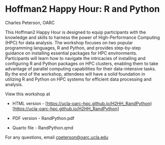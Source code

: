 # Hoffman2 Happy Hour: R and Python

Charles Peterson, OARC

This Hoffman2 Happy Hour is designed to equip participants with the knowledge and skills to harness the power of High-Performance Computing (HPC) for data analysis. The workshop focuses on two popular programming languages, R and Python, and provides step-by-step guidance on installing essential packages for HPC environments. Participants will learn how to navigate the intricacies of installing and configuring R and Python packages on HPC clusters, enabling them to take advantage of parallel computing capabilities for their data-intensive tasks. By the end of the workshop, attendees will have a solid foundation in utilizing R and Python on HPC systems for efficient data processing and analysis.

View this workshop at

- HTML version - [https://ucla-oarc-hpc.github.io/H2HH_RandPython)[https://ucla-oarc-hpc.github.io/H2HH_RandPython] 

- PDF version - RandPython.pdf

- Quarto file - RandPython.qmd

For any questions, email cpeterson@oarc.ucla.edu
